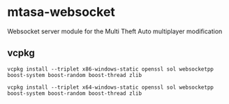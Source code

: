 # mtasa-websocket
Websocket server module for the Multi Theft Auto multiplayer modification

## vcpkg
```
vcpkg install --triplet x86-windows-static openssl sol websocketpp boost-system boost-random boost-thread zlib
```
```
vcpkg install --triplet x64-windows-static openssl sol websocketpp boost-system boost-random boost-thread zlib
```
